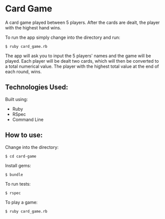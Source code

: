 Card Game
========

A card game played between 5 players. After the cards are dealt, the player with the highest hand wins.

To run the app simply change into the directory and run:
```shell
$ ruby card_game.rb
```
The app will ask you to input the 5 players' names and the game will be played.
Each player will be dealt two cards, which will then be converted to a total numerical value.
The player with the highest total value at the end of each round, wins.

Technologies Used:
----
Built using:
* Ruby
* RSpec
* Command Line


How to use:
----
Change into the directory:
```shell
$ cd card-game
```

Install gems:
```shell
$ bundle
```

To run tests:
```shell
$ rspec
```

To play a game:
```shell
$ ruby card_game.rb
```
